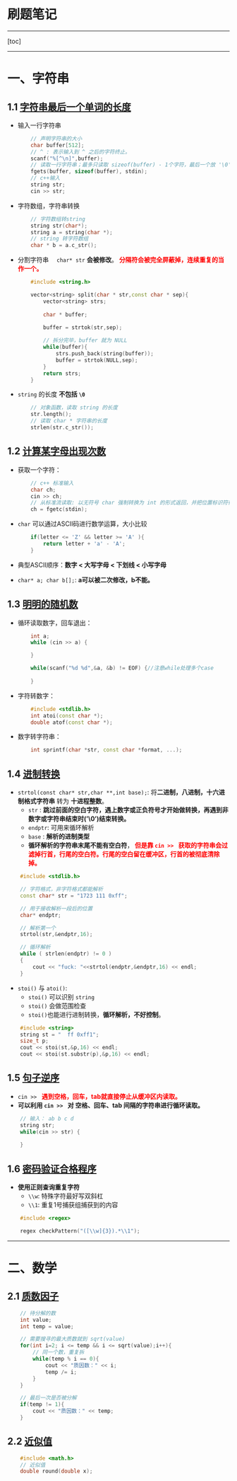 <h1>刷题笔记</h1>

---
[toc]

---
# 一、字符串

## 1.1 [字符串最后一个单词的长度](https://www.nowcoder.com/practice/8c949ea5f36f422594b306a2300315da?tpId=37&&tqId=21224&rp=1&ru=/ta/huawei&qru=/ta/huawei/question-ranking)

- 输入一行字符串
    ```c++
        // 声明字符串的大小
        char buffer[512];
        // ^ : 表示输入到 ^ 之后的字符终止。
        scanf("%[^\n]",buffer);
        // 读取一行字符串；最多只读取 sizeof(buffer) - 1个字符，最后一个放 '\0'
        fgets(buffer, sizeof(buffer), stdin);
        // c++输入
        string str;
        cin >> str;
    ```
- 字符数组，字符串转换
    ```c++
        // 字符数组转string
        string str(char*);
        string a = string(char *); 
        // string 转字符数组
        char * b = a.c_str();
    ```
- 分割字符串
    &emsp;`char* str` **会被修改**。<span style="color:red;font-weight:bold"> 分隔符会被完全屏蔽掉，连续重复的当作一个。 </span>
    ```c++
        #include <string.h>

        vector<string> split(char * str,const char * sep){
            vector<string> strs;
        
            char * buffer;
        
            buffer = strtok(str,sep);

            // 拆分完毕，buffer 就为 NULL
            while(buffer){
                strs.push_back(string(buffer));
                buffer = strtok(NULL,sep);
            }
            return strs;
        } 
    ```
- `string` 的长度 **不包括 `\0`**

    ```c++
        // 对象函数，读取 string 的长度
        str.length(); 
        // 读取 char * 字符串的长度
        strlen(str.c_str());
    ```

## 1.2 [计算某字母出现次数](https://www.nowcoder.com/practice/a35ce98431874e3a820dbe4b2d0508b1?tpId=37&tags=&title=&difficulty=0&judgeStatus=0&rp=1)

- 获取一个字符：
    ```c++
        // c++ 标准输入
        char ch;
        cin >> ch;
        // 从标准流读取: 以无符号 char 强制转换为 int 的形式返回，并把位置标识符往前移动。
        ch = fgetc(stdin);
    ```
- `char` 可以通过ASCII码进行数学运算，大小比较

    ```c++
        if(letter <= 'Z' && letter >= 'A' ){
            return letter + 'a' - 'A';
        }
    ```
- 典型ASCII顺序：**数字 < 大写字母 < 下划线 < 小写字母**
- `char* a; char b[];`: **a可以被二次修改，b不能。**

## 1.3 [明明的随机数](https://www.nowcoder.com/practice/3245215fffb84b7b81285493eae92ff0?tpId=37&tags=&title=&difficulty=0&judgeStatus=0&rp=0)

- 循环读取数字，回车退出：
    ```c++
        int a;
        while (cin >> a) {

        }

        while(scanf("%d %d",&a, &b) != EOF) {//注意while处理多个case
            
        } 
    ```
- 字符转数字：
    ```c++
        #include <stdlib.h>
        int atoi(const char *);
        double atof(const char *);
    ```
- 数字转字符串：
    ```c++
        int sprintf(char *str, const char *format, ...); 
    ```

## 1.4 [进制转换](https://www.nowcoder.com/practice/8f3df50d2b9043208c5eed283d1d4da6?tpId=37&tqId=21227&rp=1&ru=%2Fta%2Fhuawei%2F&qru=%2Fta%2Fhuawei%2Fquestion-ranking)

- `strtol(const char* str,char **,int base);`: 将**二进制，八进制，十六进制格式字符串** 转为 **十进程整数**。
  - `str` : **跳过前面的空白字符，遇上数字或正负符号才开始做转换，再遇到非数字或字符串结束时(’\0’)结束转换。**
  - `endptr`: 可用来循环解析
  - `base` : **解析的进制类型**
  - **循环解析的字符串末尾不能有空白符**，<span style="color:red;font-weight:bold"> 但是靠 `cin >> ` 获取的字符串会过滤掉行首，行尾的空白符。行尾的空白留在缓冲区，行首的被彻底清除掉。 </span>

```c++
    #include <stdlib.h>

    // 字符格式，非字符格式都能解析 
    const char* str = "1723 111 0xff";

    // 用于接收解析一段后的位置
    char* endptr;

    // 解析第一个
    strtol(str,&endptr,16);

    // 循环解析
    while ( strlen(endptr) != 0 )
    {
        cout << "fuck: "<<strtol(endptr,&endptr,16) << endl;
    }
```

- `stoi()` 与 `atoi()`:
  -  `stoi()` 可以识别 `string`
  -  `stoi()` 会做范围检查
  -  `stoi()`也能进行进制转换，**循环解析，不好控制**。
```c++
    #include <string>
    string st = "  ff 0xff1";
    size_t p;
    cout << stoi(st,&p,16) << endl;
    cout << stoi(st.substr(p),&p,16) << endl;
```

## 1.5 [ 句子逆序](https://www.nowcoder.com/practice/48b3cb4e3c694d9da5526e6255bb73c3?tpId=37&tags=&title=&difficulty=0&judgeStatus=0&rp=1)

- `cin >> ` <span style="color:red;font-weight:bold"> 遇到空格，回车，tab就直接停止从缓冲区内读取。 </span>
- **可以利用 `cin >> ` 对 空格、回车、tab 间隔的字符串进行循环读取。**

```c++
    // 输入： ab b c d
    string str;
    while(cin >> str) {
        
    }
```

## 1.6 [密码验证合格程序](https://www.nowcoder.com/practice/184edec193864f0985ad2684fbc86841?tpId=37&&tqId=21243&rp=1&ru=/ta/huawei&qru=/ta/huawei/question-ranking)

- **使用正则查询重复字符**
    - `\\w`: 特殊字符最好写双斜杠
    - `\\1`: 重复1号捕获组捕获到的内容
    
```c++
    #include <regex>

    regex checkPattern("([\\w]{3}).*\\1");
```

--- 
# 二、数学

## 2.1 [ 质数因子](https://www.nowcoder.com/practice/196534628ca6490ebce2e336b47b3607?tpId=37&tags=&title=&difficulty=0&judgeStatus=0&rp=1)

```c++
    // 待分解的数
    int value;
    int temp = value;

    // 需要搜寻的最大质数就到 sqrt(value)
    for(int i=2; i <= temp && i <= sqrt(value);i++){
        // 同一个数，重复拆
        while(temp % i == 0){
            cout << "质因数：" << i;
            temp /= i;
        }
    }

    // 最后一次是否被分解
    if(temp != 1){
        cout << "质因数：" << temp;
    }
```

## 2.2 [近似值](https://www.nowcoder.com/practice/3ab09737afb645cc82c35d56a5ce802a?tpId=37&tags=&title=&difficulty=0&judgeStatus=0&rp=1)

```c++
    #include <math.h>
    // 近似值
    double round(double x);
```